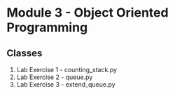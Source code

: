 # Module 3 - Object Oriented Programming

## Classes
1. Lab Exercise 1 - counting_stack.py
2. Lab Exercise 2 - queue.py
3. Lab Exercise 3 - extend_queue.py 